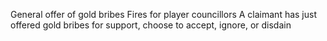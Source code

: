 General offer of gold bribes 
Fires for player councillors 
A claimant has just offered gold bribes for support, choose to accept, ignore, or disdain